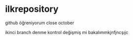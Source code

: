 # ilkrepository
github öğreniyorum
close october 

ikinci branch denme kontrol 
değişmiş mi bakalımmkjnfjncşıjc
